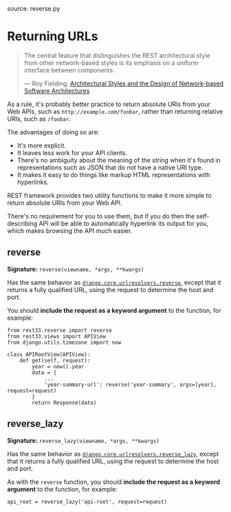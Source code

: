 source: reverse.py

# Returning URLs

> The central feature that distinguishes the REST architectural style from other network-based styles is its emphasis on a uniform interface between components.
>
> &mdash; Roy Fielding, [Architectural Styles and the Design of Network-based Software Architectures][cite]

As a rule, it's probably better practice to return absolute URIs from your Web APIs, such as `http://example.com/foobar`, rather than returning relative URIs, such as `/foobar`.

The advantages of doing so are:

* It's more explicit.
* It leaves less work for your API clients.
* There's no ambiguity about the meaning of the string when it's found in representations such as JSON that do not have a native URI type.
* It makes it easy to do things like markup HTML representations with hyperlinks.

REST framework provides two utility functions to make it more simple to return absolute URIs from your Web API.

There's no requirement for you to use them, but if you do then the self-describing API will be able to automatically hyperlink its output for you, which makes browsing the API much easier.

## reverse

**Signature:** `reverse(viewname, *args, **kwargs)`

Has the same behavior as [`django.core.urlresolvers.reverse`][reverse], except that it returns a fully qualified URL, using the request to determine the host and port.

You should **include the request as a keyword argument** to the function, for example:

    from rest33.reverse import reverse
    from rest33.views import APIView
	from django.utils.timezone import now

	class APIRootView(APIView):
	    def get(self, request):
	        year = now().year
			data = {
 				...
    		    'year-summary-url': reverse('year-summary', args=[year], request=request)
            }
    		return Response(data)

## reverse_lazy

**Signature:** `reverse_lazy(viewname, *args, **kwargs)`

Has the same behavior as [`django.core.urlresolvers.reverse_lazy`][reverse-lazy], except that it returns a fully qualified URL, using the request to determine the host and port.

As with the `reverse` function, you should **include the request as a keyword argument** to the function, for example:

    api_root = reverse_lazy('api-root', request=request)

[cite]: http://www.ics.uci.edu/~fielding/pubs/dissertation/rest_arch_style.htm#sec_5_1_5
[reverse]: https://docs.djangoproject.com/en/dev/topics/http/urls/#reverse
[reverse-lazy]: https://docs.djangoproject.com/en/dev/topics/http/urls/#reverse-lazy
